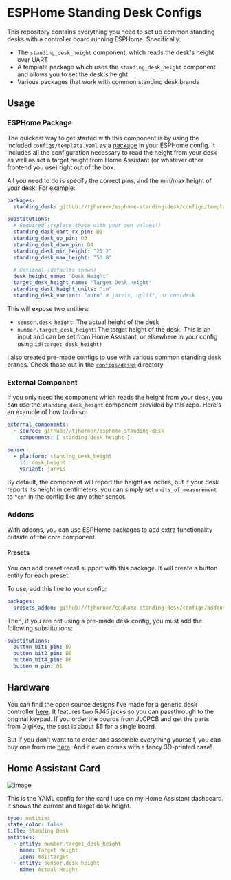 # ESPHome Standing Desk Configs

This repository contains everything you need to set up common standing desks with a controller board running ESPHome. Specifically:

- The `standing_desk_height` component, which reads the desk's height over UART
- A template package which uses the `standing_desk_height` component and allows you to set the desk's height
- Various packages that work with common standing desk brands

## Usage

### ESPHome Package

The quickest way to get started with this component is by using the included `configs/template.yaml` as a [package](https://esphome.io/guides/configuration-types.html#packages) in your ESPHome config. It includes all the configuration necessary to read the height from your desk as well as set a target height from Home Assistant (or whatever other frontend you use) right out of the box.

All you need to do is specify the correct pins, and the min/max height of your desk. For example:

```yaml
packages:
  standing_desk: github://tjhorner/esphome-standing-desk/configs/template.yaml

substitutions:
  # Required (replace these with your own values!)
  standing_desk_uart_rx_pin: D1
  standing_desk_up_pin: D3
  standing_desk_down_pin: D4
  standing_desk_min_height: "25.2"
  standing_desk_max_height: "50.8"

  # Optional (defaults shown)
  desk_height_name: "Desk Height"
  target_desk_height_name: "Target Desk Height"
  standing_desk_height_units: "in"
  standing_desk_variant: "auto" # jarvis, uplift, or omnidesk
```

This will expose two entities:

- `sensor.desk_height`: The actual height of the desk
- `number.target_desk_height`: The target height of the desk. This is an input and can be set from Home Assistant, or elsewhere in your config using `id(target_desk_height)`

I also created pre-made configs to use with various common standing desk brands. Check those out in the [`configs/desks`](configs/desks/README.md) directory.

### External Component

If you only need the component which reads the height from your desk, you can use the `standing_desk_height` component provided by this repo. Here's an example of how to do so:

```yaml
external_components:
  - source: github://tjhorner/esphome-standing-desk
    components: [ standing_desk_height ]

sensor:
  - platform: standing_desk_height
    id: desk_height
    variant: jarvis
```

By default, the component will report the height as inches, but if your desk reports its height in centimeters, you can simply set `units_of_measurement` to `"cm"` in the config like any other sensor.

### Addons

With addons, you can use ESPHome packages to add extra functionality outside of the core component.

#### Presets

You can add preset recall support with this package. It will create a button entity for each preset.

To use, add this line to your config:

```yaml
packages:
  presets_addon: github://tjhorner/esphome-standing-desk/configs/addons/presets.yaml
```

Then, if you are not using a pre-made desk config, you must add the following substitutions:

```yaml
substitutions:
  button_bit1_pin: D7
  button_bit2_pin: D8
  button_bit4_pin: D6
  button_m_pin: D1
```

## Hardware

You can find the open source designs I've made for a generic desk controller [here](https://github.com/tjhorner/wifi-desk-controller). It features two RJ45 jacks so you can passthrough to the original keypad. If you order the boards from JLCPCB and get the parts from DigiKey, the cost is about $5 for a single board.

But if you don't want to to order and assemble everything yourself, you can buy one from me [here](https://shop.horner.tj/things/desk-controller). And it even comes with a fancy 3D-printed case!

## Home Assistant Card

![image](https://user-images.githubusercontent.com/2646487/139561642-6913a43d-792b-47e1-9d63-a605dfa33bde.png)

This is the YAML config for the card I use on my Home Assistant dashboard. It shows the current and target desk height.

```yaml
type: entities
state_color: false
title: Standing Desk
entities:
  - entity: number.target_desk_height
    name: Target Height
    icon: mdi:target
  - entity: sensor.desk_height
    name: Actual Height
```